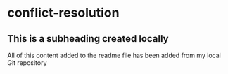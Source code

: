 # conflict-resolution


## This is a subheading created locally

All of this content added to the readme file has been added from my local Git repository

